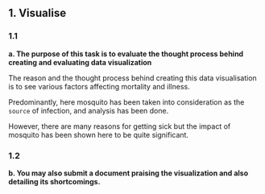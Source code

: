 ## 1. Visualise

### 1.1 
**a. The purpose of this task is to evaluate the thought process behind creating and evaluating data visualization**

The reason and the thought process behind creating this data visualisation is to see various factors affecting mortality and illness. 

Predominantly, here mosquito has been taken into consideration as the `source` of infection, and analysis has been done.

However, there are many reasons for getting sick but the impact of mosquito has been shown here to be quite significant. 







### 1.2
**b. You may also submit a document praising the visualization and also detailing its shortcomings.**
